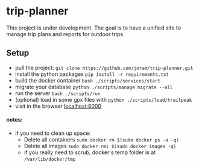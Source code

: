 # trip-planner
This project is under development. The goal is to have a unified site to manage trip plans and reports for outdoor trips.

## Setup
- pull the project: `git clone https://github.com/joram/trip-planner.git`
- install the python packages `pip install -r requirements.txt`
- build the docker container `bash ./scripts/services/start`
- migrate your database `python ./scripts/manage migrate --all`
- run the server `bash ./scripts/run`
- (optional) load in some gpx files with `python ./scripts/load/trailpeak`
- visit in the browser <a href="http://localhost:8000">localhost:8000</a>

#### notes:
- if you need to clean up space:
  - Delete all containers `sudo docker rm $(sudo docker ps -a -q)`
  - Delete all images `sudo docker rmi $(sudo docker images -q)`
  - if you really need to scrub, docker's temp folder is at `/var/lib/docker/tmp`
